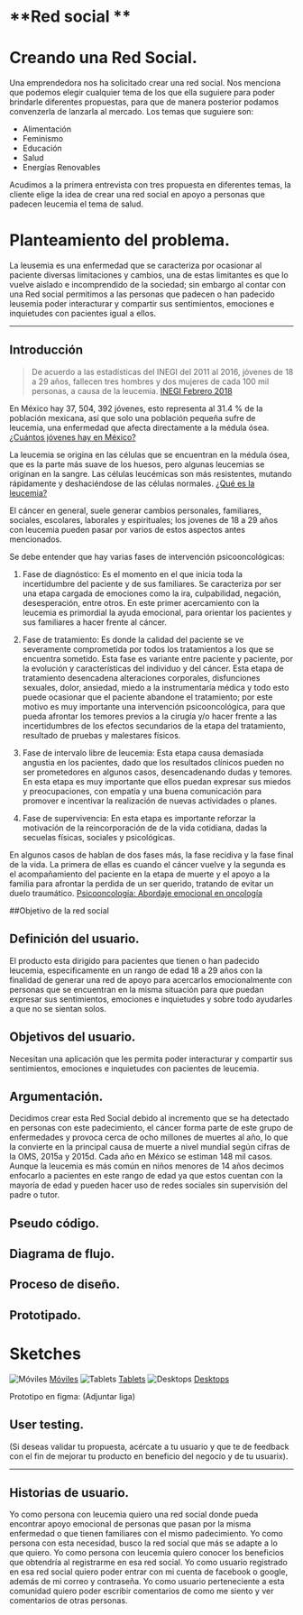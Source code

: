 # **Red social **

# Creando una Red Social.

Una emprendedora nos ha solicitado crear una red social. Nos menciona que podemos elegir cualquier tema de los que ella suguiere para poder brindarle diferentes propuestas, para que de manera posterior podamos convenzerla  de lanzarla al mercado. Los temas que suguiere son:

* Alimentación
* Feminismo
* Educación
* Salud
* Energías Renovables

Acudimos a la primera entrevista con tres propuesta en diferentes temas, la cliente elige la idea de crear una red social en apoyo a personas que padecen leucemia  el tema de salud.

# Planteamiento del problema.
La leusemia es una enfermedad que se caracteriza por  ocasionar al paciente diversas limitaciones y cambios, una de estas limitantes es que lo vuelve aislado e incomprendido de la sociedad; sin embargo al contar con una Red social permitimos a las personas que padecen  o han padecido leusemia poder interacturar y compartir sus sentimientos, emociones e inquietudes con pacientes igual a ellos.

----
## Introducción

> De acuerdo a las estadísticas del INEGI del 2011 al 2016, jóvenes de 18 a 29 años, fallecen tres hombres y dos mujeres de cada 100 mil personas, a causa de la leucemia. [INEGI Febrero 2018](http://www.beta.inegi.org.mx/contenidos/saladeprensa/aproposito/2018/cancer2018_Nal.pdf)

En México hay 37, 504, 392 jóvenes, esto representa al 31.4 % de la población mexicana, así que solo una población pequeña sufre de leucemia, una enfermedad que afecta directamente a la médula ósea. [¿Cuántos jóvenes hay en México?](https://www.gob.mx/gobmx/articulos/cuantos-jovenes-hay-en-mexico)

La leucemia se origina en las células que se encuentran en la médula ósea, que es la parte más suave de los huesos, pero algunas leucemias se originan en la sangre.
Las células leucémicas son más resistentes, mutando rápidamente y deshaciéndose de las células normales. [¿Qué es la leucemia?](http://www.infocancer.org.mx/ques-la-leucemia-con992i0.html)

El cáncer en general, suele generar cambios personales, familiares, sociales, escolares, laborales y espirituales; los jovenes de 18 a 29 años con leucemia pueden pasar por varios de estos aspectos antes mencionados.

Se debe entender que hay varias fases de intervención psicooncológicas:

1. Fase de diagnóstico: Es el momento en el que inicia toda la incertidumbre del paciente y de sus familiares. Se caracteriza por ser una etapa cargada de emociones como la ira, culpabilidad, negación, desesperación, entre otros.
En este primer acercamiento con la leucemia es primordial la ayuda emocional, para orientar los pacientes y sus familiares a hacer frente al cáncer.

2. Fase de tratamiento: Es donde la calidad del paciente se ve severamente comprometida por todos los tratamientos a los que se encuentra sometido. Esta fase es variante entre paciente y paciente, por la evolución y características del individuo y del cáncer.
Esta etapa de tratamiento desencadena alteraciones corporales, disfunciones sexuales, dolor, ansiedad, miedo a la instrumentaría médica y todo esto puede ocasionar que el paciente abandone el tratamiento; por este motivo es muy importante una intervención psicooncológica, para que pueda afrontar los temores previos a la cirugía y/o hacer frente a las incertidumbres de los efectos secundarios de la etapa del tratamiento, resultado de pruebas y malestares físicos.

3. Fase de intervalo libre de leucemia: Esta etapa causa demasiada angustia en los pacientes, dado que los resultados clínicos pueden no ser prometedores en algunos casos, desencadenando dudas y temores.
En esta etapa es muy importante que ellos puedan expresar sus miedos y preocupaciones, con empatía y una buena comunicación para promover e incentivar la realización de nuevas actividades o planes.

4. Fase de supervivencia: En esta etapa es importante reforzar la motivación de la reincorporación de de la vida cotidiana, dadas la secuelas físicas, sociales y psicológicas.

En algunos casos de hablan de dos fases más, la fase recidiva y la fase final de la vida.
La primera de ellas es cuando el cáncer vuelve y la segunda es el acompañamiento del paciente en la etapa de muerte y el apoyo a la familia para afrontar la perdida de un ser querido, tratando de evitar un duelo traumático. [Psicooncología: Abordaje emocional en oncología](https://dialnet.unirioja.es/servlet/articulo?codigo=2053415)

##Objetivo de la red social


## Definición del usuario.

El producto esta dirigido para pacientes que tienen o han padecido leucemia, especificamente en un rango de edad 18 a 29 años con la finalidad de generar una red de apoyo para acercarlos emocionalmente con personas que se encuentran en la misma situación para que puedan expresar sus sentimientos, emociones e inquietudes y sobre todo ayudarles a que no se sientan solos. 

## Objetivos del usuario.

Necesitan una aplicación que les permita poder interacturar y compartir sus sentimientos, emociones e inquietudes con pacientes de leucemia.

## Argumentación.

Decidimos crear esta Red Social debido al incremento que se ha detectado en personas con este padecimiento, el cáncer  forma parte de este grupo de enfermedades y provoca cerca de ocho millones de muertes al año, lo que la convierte en la principal causa de muerte a nivel mundial según cifras de la  OMS, 2015a y 2015d. Cada año en México se estiman 148 mil casos. Aunque la leucemia es más común en niños menores de 14 años decimos enfocarlo a pacientes en este rango de edad ya que estos cuentan con la mayoría de edad y pueden hacer uso de redes sociales sin supervisión del padre o tutor.


## Pseudo código.


## Diagrama de flujo.


## Proceso de diseño.

## Prototipado.

# Sketches

![Móviles](https://photos.app.goo.gl/S3QMrECD8fVt3ESW7)
[Móviles](https://photos.app.goo.gl/S3QMrECD8fVt3ESW7)
![Tablets](https://photos.app.goo.gl/TD8DGunG4yxBLXno7)
[Tablets](https://photos.app.goo.gl/TD8DGunG4yxBLXno7)
![Desktops](https://photos.app.goo.gl/FjHexuURFwYiZNBm7)
[Desktops](https://photos.app.goo.gl/FjHexuURFwYiZNBm7)

Prototipo en figma: (Adjuntar liga)

## User testing.
(Si deseas validar tu propuesta, acércate a tu usuario y que te de feedback con el fin de mejorar tu producto en beneficio del negocio y de tu usuarix).
****

## Historias de usuario.

Yo como persona con leucemia quiero una red social donde pueda encontrar apoyo emocional de personas que pasan por la misma enfermedad o que tienen familiares con el mismo padecimiento.
Yo como persona con esta necesidad, busco la red social que más se adapte a lo que quiero.
Yo como persona con leucemia quiero conocer los beneficios que obtendría al registrarme en esa red social. 
Yo como usuario registrado en esa red social quiero poder entrar con mi cuenta de facebook o google, además de mi correo y contraseña.
Yo como usuario perteneciente a esta comunidad quiero poder escribir comentarios de como me siento y ver comentarios de otras personas.

